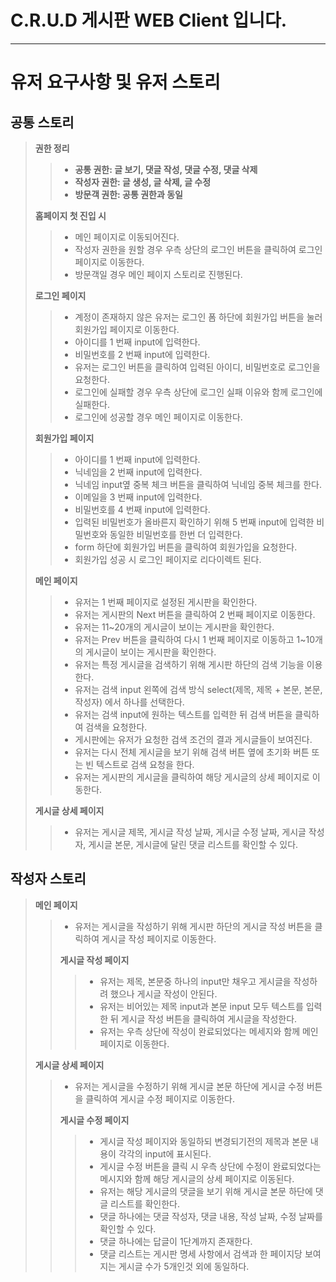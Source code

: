 # C.R.U.D 게시판 WEB Client 입니다. 
---
# 유저 요구사항 및 유저 스토리
## 공통 스토리
> **권한 정리**
>> - **공통 권한: 글 보기, 댓글 작성, 댓글 수정, 댓글 삭제**
>> - **작성자 권한: 글 생성, 글 삭제, 글 수정**
>> - **방문객 권한: 공통 권한과 동일**
>
> **홈페이지 첫 진입 시**
>> - 메인 페이지로 이동되어진다.
>> - 작성자 권한을 원할 경우 우측 상단의 로그인 버튼을 클릭하여 로그인 페이지로 이동한다.
>> - 방문객일 경우 메인 페이지 스토리로 진행된다.
>
> **로그인 페이지**
>> - 계정이 존재하지 않은 유저는 로그인 폼 하단에 회원가입 버튼을 눌러 회원가입 페이지로 이동한다.
>> - 아이디를 1 번째 input에 입력한다.
>> - 비밀번호를 2 번째 input에 입력한다.
>> - 유저는 로그인 버튼을 클릭하여 입력된 아이디, 비밀번호로 로그인을 요청한다.
>> - 로그인에 실패할 경우 우측 상단에 로그인 실패 이유와 함께 로그인에 실패한다.
>> - 로그인에 성공할 경우 메인 페이지로 이동한다.
>
> **회원가입 페이지**
>> - 아이디를 1 번째 input에 입력한다.
>> - 닉네임을 2 번째 input에 입력한다.
>> - 닉네임 input옆 중복 체크 버튼을 클릭하여 닉네임 중복 체크를 한다.
>> - 이메일을 3 번째 input에 입력한다.
>> - 비밀번호를 4 번째 input에 입력한다.
>> - 입력된 비밀번호가 올바른지 확인하기 위해 5 번째 input에 입력한 비밀번호와 동일한 비밀번호를 한번 더 입력한다.
>> - form 하단에 회원가입 버튼을 클릭하여 회원가입을 요청한다.
>> - 회원가입 성공 시 로그인 페이지로 리다이렉트 된다.
>
> **메인 페이지**
>> - 유저는 1 번째 페이지로 설정된 게시판을 확인한다.
>> - 유저는 게시판의 Next 버튼을 클릭하여 2 번째 페이지로 이동한다.
>> - 유저는 11~20개의 게시글이 보이는 게시판을 확인한다.
>> - 유저는 Prev 버튼을 클릭하여 다시 1 번째 페이지로 이동하고 1~10개의 게시글이 보이는 게시판을 확인한다.
>> - 유저는 특정 게시글을 검색하기 위해 게시판 하단의 검색 기능을 이용한다.
>> - 유저는 검색 input 왼쪽에 검색 방식 select(제목, 제목 + 본문, 본문, 작성자) 에서 하나를 선택한다.
>> - 유저는 검색 input에 원하는 텍스트를 입력한 뒤 검색 버튼을 클릭하여 검색을 요청한다.
>> - 게시판에는 유저가 요청한 검색 조건의 결과 게시글들이 보여진다.
>> - 유저는 다시 전체 게시글을 보기 위해 검색 버튼 옆에 초기화 버튼 또는 빈 텍스트로 검색 요청을 한다.
>> - 유저는 게시판의 게시글을 클릭하여 해당 게시글의 상세 페이지로 이동한다.
>>
> **게시글 상세 페이지**
>> - 유저는 게시글 제목, 게시글 작성 날짜, 게시글 수정 날짜, 게시글 작성자, 게시글 본문, 게시글에 달린 댓글 리스트를 확인할 수 있다.

## 작성자 스토리
> **메인 페이지**
>> - 유저는 게시글을 작성하기 위해 게시판 하단의 게시글 작성 버튼을 클릭하여 게시글 작성 페이지로 이동한다. 
>>
>> **게시글 작성 페이지**
>>> - 유저는 제목, 본문중 하나의 input만 채우고 게시글을 작성하려 했으나 게시글 작성이 안된다.
>>> - 유저는 비어있는 제목 input과 본문 input 모두 텍스트를 입력한 뒤 게시글 작성 버튼을 클릭하여 게시글을 작성한다.
>>> - 유저는 우측 상단에 작성이 완료되었다는 메세지와 함께 메인 페이지로 이동한다.
>>
> **게시글 상세 페이지**
>> - 유저는 게시글을 수정하기 위해 게시글 본문 하단에 게시글 수정 버튼을 클릭하여 게시글 수정 페이지로 이동한다.
>>
>> **게시글 수정 페이지**
>>> - 게시글 작성 페이지와 동일하되 변경되기전의 제목과 본문 내용이 각각의 input에 표시된다.
>>> - 게시글 수정 버튼을 클릭 시 우측 상단에 수정이 완료되었다는 메시지와 함께 해당 게시글의 상세 페이지로 이동된다.
>>> - 유저는 해당 게시글의 댓글을 보기 위해 게시글 본문 하단에 댓글 리스트를 확인한다.
>>> - 댓글 하나에는 댓글 작성자, 댓글 내용, 작성 날짜, 수정 날짜를 확인할 수 있다.
>>> - 댓글 하나에는 답글이 1단계까지 존재한다.
>>> - 댓글 리스트는 게시판 명세 사항에서 검색과 한 페이지당 보여지는 게시글 수가 5개인것 외에 동일하다.